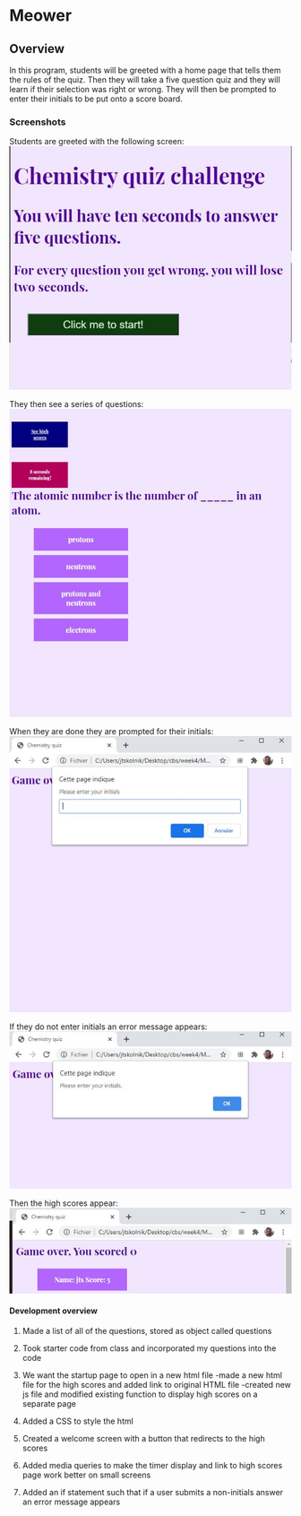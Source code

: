 # Meower

## Overview

In this program, students will be greeted with a home page that tells them the rules of the quiz. Then they will take a five question quiz and they will learn if their selection was right or wrong. They will then be prompted to enter their initials to be put onto a score board. 

### Screenshots

Students are greeted with the following screen:
![Starting screen](./images/startscreen.JPG)

They then see a series of questions:
![Sample question](./images/sample_question.JPG)

When they are done they are prompted for their initials:
![Get initials](./images/asks_for_initials.JPG)

If they do not enter initials an error message appears:
![Error message](./images/error_message.JPG)

Then the high scores appear:
![High scores](./images/high_scores.JPG)


#### Development overview

1. Made a list of all of the questions, stored as object called questions

2. Took starter code from class and incorporated my questions into the code

3. We want the startup page to open in a new html file
    -made a new html file for the high scores and added link to original HTML file
    -created new js file and modified existing function to display high scores on a separate page

4. Added a CSS to style the html

5. Created a welcome screen with a button that redirects to the high scores

6. Added media queries to make the timer display and link to high scores page work better on small screens 

7. Added an if statement such that if a user submits a non-initials answer an error message appears
